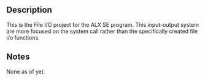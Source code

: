 ## Description
This is the File I/O project for the ALX SE program. This input-output system are more focused on the system call rather than the specifically created file i/o functions.

## Notes
 None as of yet.
